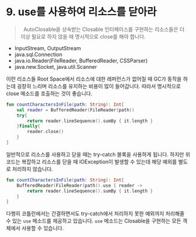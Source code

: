 # 9. use를 사용하여 리소스를 닫아라
> &nbsp; AutoClosable을 상속받는 Closable 인터페이스를 구현하는 리소스들은 더 이상 필요로 하지 않을 때 명시적으로 close를 해야 합니다. 
- InputStream, OutputStream
- java.sql.Connection
- java.io.Reader(FileReader, BufferedReader, CSSParser)
- java.new.Socket, java.util.Scanner

이런 리소스들 Root Space에서 리소스에 대한 레퍼런스가 없어질 때 GC가 동작을 하는데 굉장히 느리며 리소스를 유지하는 비용이 많이 들어갑니다. 따라서 명시적으로 close 메소드를 호출하는 것이 좋습니다.

```kotlin
fun countCharactersInFile(path: String): Int{
	val reader = BufferedReader(FileReader(path))
	try{
		return reader.lineSequence().sumBy { it.length }	
	}finally{
		reader.close()
	}
}
```
일반적으로 리소스를 사용하고 닫을 때는 try-catch 블록을 사용하게 됩니다. 하지만 위 코드는 복잡하고 리소스를 닫을 때 IOException이 발생할 수 있는데 해당 예외를 별도로 처리하지 않습니다. 
<br>

```kotlin
fun countCharactersInFile(path: String): Int{
	BufferedReader(FileReader(path)).use { reader ->
		return reader.lineSequence().sumBy { it.length }
	}
}
```
다행히 코틀린에서는 간결하면서도 try-catch에서 처리하지 못한 예외까지 처리해줄 수 있는 ``use`` 메소드를 제공하고 있습니다. ``use`` 메소드는 Closable을 구현하는 모든 객체에서 사용할 수 있습니다.

